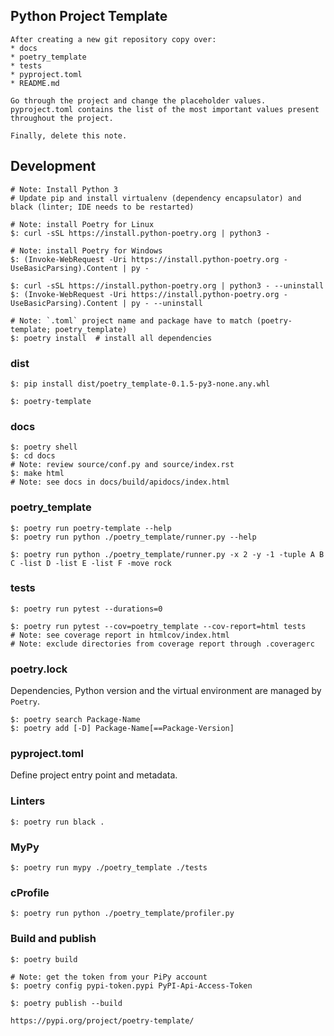 ## Python Project Template

```
After creating a new git repository copy over:
* docs
* poetry_template
* tests
* pyproject.toml
* README.md

Go through the project and change the placeholder values. pyproject.toml contains the list of the most important values present throughout the project.

Finally, delete this note.
```

## Development

```
# Note: Install Python 3
# Update pip and install virtualenv (dependency encapsulator) and black (linter; IDE needs to be restarted)

# Note: install Poetry for Linux
$: curl -sSL https://install.python-poetry.org | python3 -

# Note: install Poetry for Windows
$: (Invoke-WebRequest -Uri https://install.python-poetry.org -UseBasicParsing).Content | py -

$: curl -sSL https://install.python-poetry.org | python3 - --uninstall
$: (Invoke-WebRequest -Uri https://install.python-poetry.org -UseBasicParsing).Content | py - --uninstall
```

```
# Note: `.toml` project name and package have to match (poetry-template; poetry_template)
$: poetry install  # install all dependencies
```

### dist

```
$: pip install dist/poetry_template-0.1.5-py3-none.any.whl

$: poetry-template
```

### docs

```
$: poetry shell
$: cd docs
# Note: review source/conf.py and source/index.rst
$: make html
# Note: see docs in docs/build/apidocs/index.html
```

### poetry_template

```
$: poetry run poetry-template --help
$: poetry run python ./poetry_template/runner.py --help

$: poetry run python ./poetry_template/runner.py -x 2 -y -1 -tuple A B C -list D -list E -list F -move rock
```

### tests

```
$: poetry run pytest --durations=0
```

```
$: poetry run pytest --cov=poetry_template --cov-report=html tests
# Note: see coverage report in htmlcov/index.html
# Note: exclude directories from coverage report through .coveragerc
```

### poetry.lock

Dependencies, Python version and the virtual environment are managed by `Poetry`.

```
$: poetry search Package-Name
$: poetry add [-D] Package-Name[==Package-Version]
```

### pyproject.toml

Define project entry point and metadata.


### Linters

```
$: poetry run black .
```

### MyPy

```
$: poetry run mypy ./poetry_template ./tests
```

### cProfile

```
$: poetry run python ./poetry_template/profiler.py
```

### Build and publish

```
$: poetry build

# Note: get the token from your PiPy account
$: poetry config pypi-token.pypi PyPI-Api-Access-Token
```

```
$: poetry publish --build
```

```
https://pypi.org/project/poetry-template/
```
